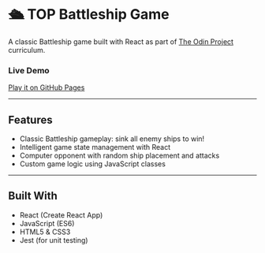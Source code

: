 # 🛳️ TOP Battleship Game

A classic Battleship game built with React as part of [The Odin Project](https://www.theodinproject.com/) curriculum.

### Live Demo  
 [Play it on GitHub Pages](https://zahrabateninia.github.io/TOP-Battleship-Game/)

---

## Features

- Classic Battleship gameplay: sink all enemy ships to win!
- Intelligent game state management with React
- Computer opponent with random ship placement and attacks
- Custom game logic using JavaScript classes

---

## Built With

- React (Create React App)
- JavaScript (ES6)
- HTML5 & CSS3
- Jest (for unit testing)


